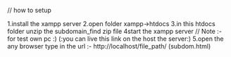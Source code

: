 // how to setup

1.install the xampp server
2.open folder xampp->htdocs
3.in this htdocs folder unzip the subdomain_find zip file
4start the xampp server // Note :- for test own pc :) (:you can live this link on the host the server:)
5.open the any browser type in the url :- http://localhost/file_path/ (subdom.html)
